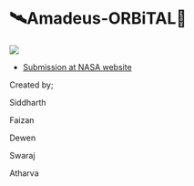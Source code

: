 # 🛰Amadeus-ORBiTAL🚀

![](https://www.nasa.gov/sites/default/files/thumbnails/image/nasa-logo-web-rgb.png)

- [Submission at NASA website](https://2020.spaceappschallenge.org/challenges/connect/orbital-sky/teams/amadeus/project)

Created by;

Siddharth

Faizan

Dewen

Swaraj

Atharva
